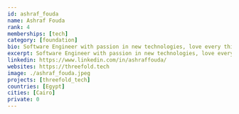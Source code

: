 ```yaml
---
id: ashraf_fouda
name: Ashraf Fouda
rank: 4
memberships: [tech]
category: [foundation]
bio: Software Engineer with passion in new technologies, love every thing that is really new and challenging. Threefold is changing the world by decentralizing and neutralizing the internet
excerpt: Software Engineer with passion in new technologies, love every thing that is really new.
linkedin: https://www.linkedin.com/in/ashraffouda/
websites: https://threefold.tech
image: ./ashraf_fouda.jpeg
projects: [threefold_tech]
countries: [Egypt]
cities: [Cairo]
private: 0
---
```



